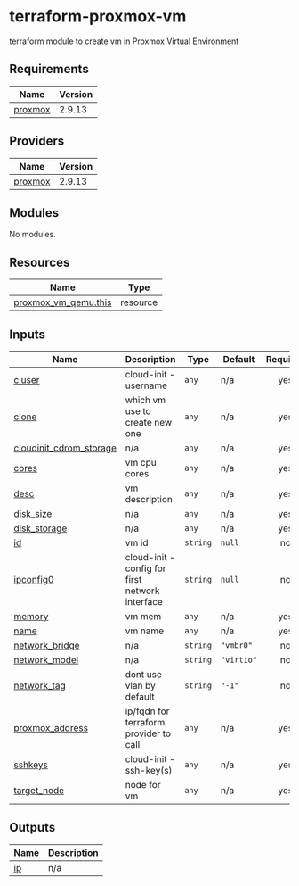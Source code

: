 # terraform-proxmox-vm
terraform module to create vm in Proxmox Virtual Environment

<!-- BEGIN_TF_DOCS -->
## Requirements

| Name | Version |
|------|---------|
| <a name="requirement_proxmox"></a> [proxmox](#requirement\_proxmox) | 2.9.13 |

## Providers

| Name | Version |
|------|---------|
| <a name="provider_proxmox"></a> [proxmox](#provider\_proxmox) | 2.9.13 |

## Modules

No modules.

## Resources

| Name | Type |
|------|------|
| [proxmox_vm_qemu.this](https://registry.terraform.io/providers/Telmate/proxmox/2.9.13/docs/resources/vm_qemu) | resource |

## Inputs

| Name | Description | Type | Default | Required |
|------|-------------|------|---------|:--------:|
| <a name="input_ciuser"></a> [ciuser](#input\_ciuser) | cloud-init - username | `any` | n/a | yes |
| <a name="input_clone"></a> [clone](#input\_clone) | which vm use to create new one | `any` | n/a | yes |
| <a name="input_cloudinit_cdrom_storage"></a> [cloudinit\_cdrom\_storage](#input\_cloudinit\_cdrom\_storage) | n/a | `any` | n/a | yes |
| <a name="input_cores"></a> [cores](#input\_cores) | vm cpu cores | `any` | n/a | yes |
| <a name="input_desc"></a> [desc](#input\_desc) | vm description | `any` | n/a | yes |
| <a name="input_disk_size"></a> [disk\_size](#input\_disk\_size) | n/a | `any` | n/a | yes |
| <a name="input_disk_storage"></a> [disk\_storage](#input\_disk\_storage) | n/a | `any` | n/a | yes |
| <a name="input_id"></a> [id](#input\_id) | vm id | `string` | `null` | no |
| <a name="input_ipconfig0"></a> [ipconfig0](#input\_ipconfig0) | cloud-init - config for first network interface | `string` | `null` | no |
| <a name="input_memory"></a> [memory](#input\_memory) | vm mem | `any` | n/a | yes |
| <a name="input_name"></a> [name](#input\_name) | vm name | `any` | n/a | yes |
| <a name="input_network_bridge"></a> [network\_bridge](#input\_network\_bridge) | n/a | `string` | `"vmbr0"` | no |
| <a name="input_network_model"></a> [network\_model](#input\_network\_model) | n/a | `string` | `"virtio"` | no |
| <a name="input_network_tag"></a> [network\_tag](#input\_network\_tag) | dont use vlan by default | `string` | `"-1"` | no |
| <a name="input_proxmox_address"></a> [proxmox\_address](#input\_proxmox\_address) | ip/fqdn for terraform provider to call | `any` | n/a | yes |
| <a name="input_sshkeys"></a> [sshkeys](#input\_sshkeys) | cloud-init - ssh-key(s) | `any` | n/a | yes |
| <a name="input_target_node"></a> [target\_node](#input\_target\_node) | node for vm | `any` | n/a | yes |

## Outputs

| Name | Description |
|------|-------------|
| <a name="output_ip"></a> [ip](#output\_ip) | n/a |
<!-- END_TF_DOCS -->